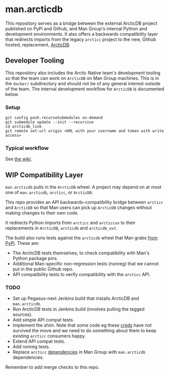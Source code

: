 # man.arcticdb

This repository serves as a bridge between the external ArcticDB project published on PyPi and
Github, and Man Group's internal Python and development environments. It also offers a backwards
compatibility layer that redirects imports from the legacy `arcticc` project to the new, Github
hosted, replacement, [ArcticDB](https://github.com/man-group/arcticdb).

## Developer Tooling

This repository also includes the Arctic Native team's development tooling so that the team can work
on `ArcticDB` on Man Group machines. This is in the `docker/` subdirectory and should not be of
any general interest outside of the team. The internal development workflow for `ArcticDB` is
documented below.

### Setup

```
git config push.recurseSubmodules on-demand
git submodule update --init --recursive
cd arcticdb_link
git remote set-url origin <URL with your username and token with write access>
```

### Typical workflow

See [the wiki](https://manwiki.maninvestments.com/display/AlphaTech/ArcticDB+Development+Setup).

## WIP Compatibility Layer

`man.arcticdb` pulls in the `ArcticDB` wheel. A project may depend on at most one of `man.arcticdb`,
`arcticc`, or `ArcticDB`.

This repo provides an API backwards-compatibility bridge between `arcticc` and `ArcticDB` so that
Man users can pick up `ArcticDB` changes without making changes to their own code.

It redirects Python imports from `arcticc` and `arcticcxx` to their replacements in `ArcticDB`, 
`arcticdb` and `arcticdb_ext`.

The build also runs tests against the `arcticdb` wheel that Man grabs
[from PyPi](https://mangit.maninvestments.com/projects/CORE/repos/external-python/browse/external-packages.yaml).
These are:

- The ArcticDB tests themselves, to check compatibility with Man's Python package pins.
- Additional Man-specific non-regression tests (nonreg) that we cannot put in the public Github repo.
- API compatibility tests to verify compatibility with the `arcticc` API.

### TODO

- Set up Pegasus-next Jenkins build that installs ArcticDB and `man.arcticdb`.
- Run ArcticDB tests in Jenkins build (involves pulling the tagged sources).
- Add simple API compat tests.
- Implement the shim. Note that some code eg these [creds](https://mangit.maninvestments.com/projects/DATA/repos/arcticc/browse/arcticc/config.py#57-60)
have not survived the move and we need to do something about them to keep existing `arcticc` consumers happy.
- Extend API compat tests.
- Add nonreg tests.
- Replace `arcticc` [dependencies](https://docs.maninvestments.com/core/packages/internal/arcticc/)
in Man Group with `man.arcticdb` dependencies.

Remember to add merge checks to this repo.


